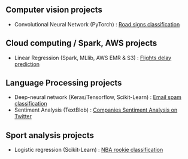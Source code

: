 ## Computer vision projects
- Convolutional Neural Network (PyTorch) : [Road signs classification](https://github.com/pauldoucet/road-sign-classification/blob/main/Road%20signs%20classification.ipynb)

## Cloud computing / Spark, AWS projects
- Linear Regression (Spark, MLlib, AWS EMR & S3) : [Flights delay prediction](https://github.com/pauldoucet/flight-delay-prediction/blob/main/flight-delay-prediction.ipynb)

## Language Processing projects
- Deep-neural network (Keras/Tensorflow, Scikit-Learn) : [Email spam classification](https://github.com/pauldoucet/email-spam-classification/blob/main/email-spam-classification.ipynb)
- Sentiment Analysis (TextBlob) : [Companies Sentiment Analysis on Twitter](https://github.com/pauldoucet/twitter-companies-sentiment/blob/main/twitter-companies-sentiment.ipynb)

## Sport analysis projects
- Logistic regression (Scikit-Learn) : [NBA rookie classification](https://github.com/pauldoucet/nba-rookie-classification/blob/master/NBA%20Rookie%20Logistic%20Regression.ipynb) 
 
